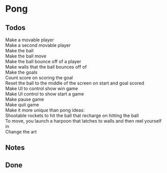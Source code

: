 # Pong

## Todos
Make a movable player  
Make a second movable player  
Make the ball  
Make the ball move  
Make the ball bounce off of a player  
Make walls that the ball bounces off of  
Make the goals  
Count score on scoring the goal  
Reset the ball to the middle of the screen on start and goal scored  
Make UI to control show win game  
Make UI control to show start a game  
Make pause game  
Make quit game  
Make it more unique than pong ideas:  
    Shootable rockets to hit the ball that recharge on hitting the ball  
    To move, you launch a harpoon that latches to walls and then reel yourself in  
    Change the art  

## Notes

## Done

